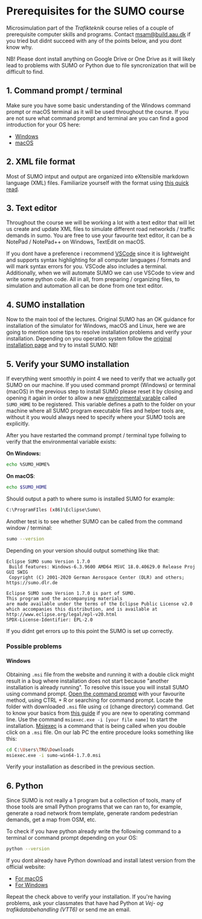 # Prerequisites for the SUMO course

Microsimulation part of the _Trafikteknik_ course relies of a couple of prerequisite computer skills and programs. Contact msam@build.aau.dk if you tried but didnt succeed with any of the points below, and you dont know why. 

NB! Please dont install anything on Google Drive or One Drive as it will likely lead to problems with SUMO or Python due to file syncronization that will be difficult to find. 

## 1. Command prompt / terminal
Make sure you have some basic understanding of the Windows command prompt or macOS terminal as it will be used throughout the course. If you are not sure what command prompt and terminal are you can find a good introduction for your OS here:

- [Windows](https://www.youtube.com/watch?v=MBBWVgE0ewk)
- [macOS](https://www.youtube.com/watch?v=aKRYQsKR46I&ab_channel=PercyGrunwaldfromTopTechSkills)
 
## 2. XML file format
Most of SUMO intput and output are organized into eXtensible markdown language (XML) files. Familiarize yourself with the format using [this quick read](https://www.w3schools.com/xml/xml_whatis.asp).

## 3. Text editor
Throughout the course we will be working a lot with a text editor that will let us create and update XML files to simulate different road networkds / traffic demands in sumo. You are free to use your favourite text editor, it can be a NotePad / NotePad++ on Windows, TextEdit on macOS.

If you dont have a preference i recommend [VSCode](https://code.visualstudio.com/) since it is lightweight and supports syntax highlighting for all computer languages / formats and will mark syntax errors for you. VSCode also includes a terminal. Additionally, when we will automate SUMO we can use VSCode to view and write some python code. All in all, from preparing / organizing files, to simulation and automation all can be done from one text editor.

## 4. SUMO installation
Now to the main tool of the lectures. Original SUMO has an OK guidance for installation of the simulator for Windows, macOS and Linux, here we are going to mention some tips to resolve installation problems and verify your installation. Depending on you operation system follow the [original installation page](https://sumo.dlr.de/docs/Downloads.php) and try to install SUMO. NB! 

## 5. Verify your SUMO installation
If everything went smoothly in point 4 we need to verify that we actually got SUMO on our machine. If you used command prompt (Windows) or terminal (macOS) in the previous step to install SUMO please reset it by closing and opening it again in order to allow a new [environmental varable](https://docs.microsoft.com/en-us/powershell/module/microsoft.powershell.core/about/about_environment_variables?view=powershell-7) called `SUMO_HOME` to be registered. This variable defines a path to the folder on your machine where all SUMO program executable files and helper tools are, without it you would always need to specify where your SUMO tools are explicitly.

After you have restarted the command prompt / terminal type follwing to verify that the environmental variable exists:

__On Windows:__
```sh
echo %SUMO_HOME%
```
__On macOS__:
```sh
echo $SUMO_HOME
```

Should output a path to where sumo is installed SUMO for example:

```sh
C:\ProgramFIles (x86)\Eclipse\Sumo\
```

Another test is to see whether SUMO can be called from the command window / terminal:
```sh
sumo --version
```

Depending on your version should output something like that:

```
Eclipse SUMO sumo Version 1.7.0
 Build features: Windows-6.3.9600 AMD64 MSVC 18.0.40629.0 Release Proj GUI SWIG
 Copyright (C) 2001-2020 German Aerospace Center (DLR) and others; https://sumo.dlr.de

Eclipse SUMO sumo Version 1.7.0 is part of SUMO.
This program and the accompanying materials
are made available under the terms of the Eclipse Public License v2.0
which accompanies this distribution, and is available at
http://www.eclipse.org/legal/epl-v20.html
SPDX-License-Identifier: EPL-2.0
```

If you didnt get errors up to this point the SUMO is set up correctly.
### Possible problems
#### Windows
Obtaining `.msi` file from the website and running it with a double click might result in a bug where installation does not start because "another installation is already running". To resolve this issue you will install SUMO using command prompt. [Open the command prompt](https://www.howtogeek.com/235101/10-ways-to-open-the-command-prompt-in-windows-10/) with your favourite method, using CTRL + R or searching for command prompt. Locate the folder with downloaded `.msi` file using `cd` (change directory) command. Get to know your basics from [this guide](https://www.digitalcitizen.life/command-prompt-how-use-basic-commands) if you are new to operating command line. Use the command `msiexec.exe -i [your file name]` to start the installation. [Msiexec](https://www.advancedinstaller.com/user-guide/msiexec.html) is a command that is being called when you double click on a `.msi` file. On our lab PC the entire procedure looks something like this:

```sh
cd C:\Users\TRG\Downloads
msiexec.exe -i sumo-win64-1.7.0.msi
```

Verify your installation as described in the previous section.

## 6. Python
Since SUMO is not really a 1 program but a collection of tools, many of those tools are small Python programs that we can ran to, for example, generate a road network from template, generate random pedestrian demands, get a map from OSM, etc. 

To check if you have python already write the following command to a terminal or command prompt depending on your OS:

```sh
python --version
```

If you dont already have Python download and install latest version from the official website:
- [For macOS](https://www.python.org/downloads/macos/)
- [For Windows](https://www.python.org/downloads/windows/)

Repeat the check above to verify your installation. If you're having problems, ask your classmates that have had Python at _Vej- og trafikdatabehandling (VTT6)_ or send me an email.
